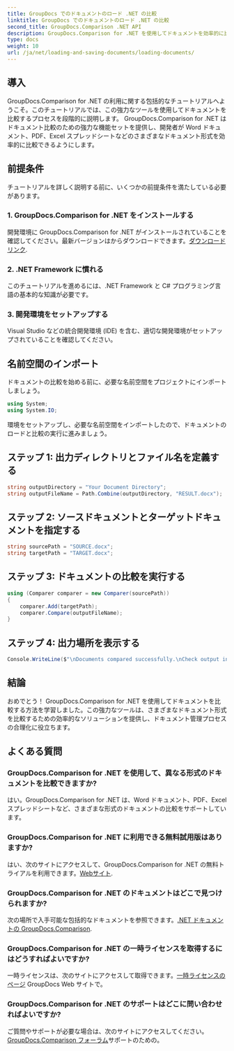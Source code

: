 ```yaml
---
title: GroupDocs でのドキュメントのロード .NET の比較
linktitle: GroupDocs でのドキュメントのロード .NET の比較
second_title: GroupDocs.Comparison .NET API
description: GroupDocs.Comparison for .NET を使用してドキュメントを効率的に比較する方法を学びます。文書管理プロセスを合理化します。
type: docs
weight: 10
url: /ja/net/loading-and-saving-documents/loading-documents/
---
```

## 導入
GroupDocs.Comparison for .NET の利用に関する包括的なチュートリアルへようこそ。このチュートリアルでは、この強力なツールを使用してドキュメントを比較するプロセスを段階的に説明します。 GroupDocs.Comparison for .NET はドキュメント比較のための強力な機能セットを提供し、開発者が Word ドキュメント、PDF、Excel スプレッドシートなどのさまざまなドキュメント形式を効率的に比較できるようにします。
## 前提条件
チュートリアルを詳しく説明する前に、いくつかの前提条件を満たしている必要があります。
### 1. GroupDocs.Comparison for .NET をインストールする
開発環境に GroupDocs.Comparison for .NET がインストールされていることを確認してください。最新バージョンはからダウンロードできます。[ダウンロードリンク](https://releases.groupdocs.com/comparison/net/).
### 2. .NET Framework に慣れる
このチュートリアルを進めるには、.NET Framework と C# プログラミング言語の基本的な知識が必要です。
### 3. 開発環境をセットアップする
Visual Studio などの統合開発環境 (IDE) を含む、適切な開発環境がセットアップされていることを確認してください。

## 名前空間のインポート
ドキュメントの比較を始める前に、必要な名前空間をプロジェクトにインポートしましょう。

```csharp
using System;
using System.IO;
```

環境をセットアップし、必要な名前空間をインポートしたので、ドキュメントのロードと比較の実行に進みましょう。
## ステップ 1: 出力ディレクトリとファイル名を定義する
```csharp
string outputDirectory = "Your Document Directory";
string outputFileName = Path.Combine(outputDirectory, "RESULT.docx");
```
## ステップ 2: ソースドキュメントとターゲットドキュメントを指定する
```csharp
string sourcePath = "SOURCE.docx";
string targetPath = "TARGET.docx";
```
## ステップ 3: ドキュメントの比較を実行する
```csharp
using (Comparer comparer = new Comparer(sourcePath))
{
    comparer.Add(targetPath);
    comparer.Compare(outputFileName);
}
```
## ステップ 4: 出力場所を表示する
```csharp
Console.WriteLine($"\nDocuments compared successfully.\nCheck output in {outputDirectory}.");
```

## 結論
おめでとう！ GroupDocs.Comparison for .NET を使用してドキュメントを比較する方法を学習しました。この強力なツールは、さまざまなドキュメント形式を比較するための効率的なソリューションを提供し、ドキュメント管理プロセスの合理化に役立ちます。
## よくある質問
### GroupDocs.Comparison for .NET を使用して、異なる形式のドキュメントを比較できますか?
はい。GroupDocs.Comparison for .NET は、Word ドキュメント、PDF、Excel スプレッドシートなど、さまざまな形式のドキュメントの比較をサポートしています。
### GroupDocs.Comparison for .NET に利用できる無料試用版はありますか?
はい、次のサイトにアクセスして、GroupDocs.Comparison for .NET の無料トライアルを利用できます。[Webサイト](https://releases.groupdocs.com/).
### GroupDocs.Comparison for .NET のドキュメントはどこで見つけられますか?
次の場所で入手可能な包括的なドキュメントを参照できます。[.NET ドキュメントの GroupDocs.Comparison](https://reference.groupdocs.com/comparison/net/).
### GroupDocs.Comparison for .NET の一時ライセンスを取得するにはどうすればよいですか?
一時ライセンスは、次のサイトにアクセスして取得できます。[一時ライセンスのページ](https://purchase.groupdocs.com/temporary-license/) GroupDocs Web サイトで。
### GroupDocs.Comparison for .NET のサポートはどこに問い合わせればよいですか?
ご質問やサポートが必要な場合は、次のサイトにアクセスしてください。[GroupDocs.Comparison フォーラム](https://forum.groupdocs.com/c/comparison/12)サポートのための。